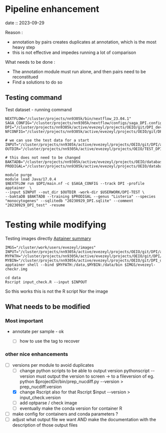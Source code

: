 # Pipeline enhancement 
date :: 2023-09-29 

Reason : 
- annotation by pairs creates duplicates at annotation, which is the most heavy step
- this is not effective and impedes running a lot of comparison 

What needs to be done : 
- The annotation module must run alone, and then pairs need to be reconstitued 
- Find a solutions to do so

## Testing command 
Test dataset - running command 

```shell 
NEXTFLOW="/cluster/projects/nn9305k/bin/nextflow_23.04.1"
SAGA_CONFIG="/cluster/projects/nn9305k/nextflow/configs/saga_DPI.config"
DPI="/cluster/projects/nn9305k/active/evezeyl/projects/OEIO/git/DPI_dev/DPI"
NFCONFIG="/cluster/projects/nn9305k/active/evezeyl/projects/OEIO/git/DPI_dev/DPI/nextflow.config"

# we can use the test data for a start
INPUT="/cluster/projects/nn9305k/active/evezeyl/projects/OEIO/git/DPI/assets/data/saga_test.csv"
OUTDIR="/cluster/projects/nn9305k/active/evezeyl/projects/OEIO/TEST_DPI/enhancement"

# this does not need to be changed
BAKTADB="/cluster/projects/nn9305k/active/evezeyl/projects/OEIO/databases/bakta/db"
PRODIGAL="/cluster/projects/nn9305k/active/evezeyl/projects/OEIO/databases/Listeria_monocytogenes.trn"

module purge
module load Java/17.0.4
$NEXTFLOW run $DPI/main.nf -c $SAGA_CONFIG --track DPI -profile apptainer  \
--input $INPUT --out_dir $OUTDIR -work-dir $USERWORK/DPI-TEST \
--baktaDB $BAKTADB --training $PRODIGAL --genus "Listeria" --species "monocytogenes" --sqlitedb "20230929_DPI.sqlite" --comment "20230929_DPI_test" -resume
```

# Testing while modifying 
Testing images directly 
[Aptainer summary](https://hsf-training.github.io/hsf-training-singularity-webpage/07-file-sharing/#:~:text=By%20default%2C%20Apptainer%20binds%3A%201%20The%20user%E2%80%99s%20home,configuration%2C%20it%20may%20vary%20from%20site%20to%20site.)
```shell 
IMGS="/cluster/work/users/evezeyl/images"
INPUT="/cluster/projects/nn9305k/active/evezeyl/projects/OEIO/git/DPI/assets/data/saga_test.csv"
MYPATH="/cluster/projects/nn9305k/active/evezeyl/projects/OEIO/git/DPI/assets/data" 
MYBIN="/cluster/projects/nn9305k/active/evezeyl/projects/OEIO/git/DPI_dev/DPI/bin"
apptainer shell --bind $MYPATH:/data,$MYBIN:/data/bin $IMGS/evezeyl-checkr.img 

cd data 
Rscript input_check.R --input $INPOUT
```
So this works this is not the R script Nor the image 


## What needs to be modified 
### Most important 


- annotate per sample - ok 
    - [  ] how to use the tag to recover


### other nice enhancements
- [ ] versions per module to avoid duplicates
    - [ ] change python scripts to be able to output version
    pythonscript --version must output the version to screen -> to a fileversion of 
    eg. python $projectDir/bin/prep_nucdiff.py --version > prep_nucdiff.version
    - [x] change Rscript also for that Rscript $input --version > input_check.version
    - [ ] add optparse / check image 
    - [ ] eventually make the conda version for container R
- [ ] make config for containers and conda parameters ? 
- [ ] adjust what output file we want AND make the documentation with the description of those output files